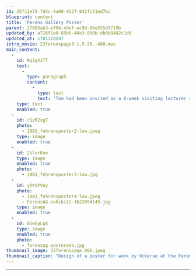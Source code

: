 ```yaml
---
id: 25f11e75-fd4c-4a60-9227-842fc51ed7bc
blueprint: content
title: 'Ferens Gallery Poster'
parent: 27805ab3-e794-4def-ac9d-86e555df719b
updated_by: a726f1e0-85b0-48e3-939b-db6b8482c1d0
updated_at: 1701128247
intro_movie: 23ferenspage3-1.5-20.-480.mov
main_content:
  -
    id: Nq2gXJ7T
    text:
      -
        type: paragraph
        content:
          -
            type: text
            text: 'Tom had been invited as a 6-week visiting lecturer and critic at the Hull College of Higher Education, Hull, England, as well as being a consultant on curriculum for design programs. During this 6-week period the Ferens Art Gallery exhibited Tom’s work for which he designed this poster. The poster (low budget, limited to one-color, black) was designed to express the principles of design embedded in the process, for which Tom used his notes to plan the exhibit intended as a narrative for the audience to experience. Being a guest at Hull College Tom planned out the exhibit on an available classroom blackboard with white chalk. This literally became the means to present the exhibit for the Ferens Art Gallery.'
    type: text
    enabled: true
  -
    id: r1zR2xg7
    photo:
      - 1981_fehrensposter2-low.jpeg
    type: image
    enabled: true
  -
    id: ZslorKme
    type: image
    enabled: true
    photo:
      - 1981_fehrensposter3-low.jpg
  -
    id: yRtVPVay
    photo:
      - 1981_fehrensposter4-low.jpeg
      - FerensAG-exhibit2-1622054149.jpg
    type: image
    enabled: true
  -
    id: B5wEpLgX
    type: image
    enabled: true
    photo:
      - ferensag-posterweb.jpg
thumbnail_image: 22ferenspage.006.jpeg
thumbnail_caption: "Design of a poster for work by Ockerse at the Ferens Art Gallery, Kingston upon Hull, England. The low budget poster was limited to a one-color (black) and was designed to express the principles of design embedded in the process. It used Tom's notes to plan the exhibit with intentions to become a narrative for the audience to experience."
---
```

---

